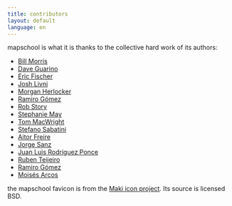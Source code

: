 ```yaml
---
title: contributors
layout: default
language: en
---
```


mapschool is what it is thanks to the collective hard work of its authors:

* [Bill Morris](https://github.com/wboykinm)
* [Dave Guarino](https://github.com/daguar)
* [Eric Fischer](http://www.flickr.com/photos/walkingsf/)
* [Josh Livni](https://github.com/jlivni)
* [Morgan Herlocker](https://github.com/morganherlocker)
* [Ramiro Gómez](http://ramiro.org/)
* [Rob Story](https://github.com/wrobstory)
* [Stephanie May](https://github.com/mizmay)
* [Tom MacWright](http://www.macwright.org/)
* [Stefano Sabatini](https://github.com/sabas)
* [Aitor Freire](https://github.com/aitorfreire)
* [Jorge Sanz](https://github.com/jsanz)
* [Juan Luis Rodríguez Ponce](https://github.com/juanluisrp)
* [Ruben Teijeiro](http://drewpull.drupalgardens.com/)
* [Ramiro Gómez](http://ramiro.org/)
* [Moisés Arcos](https://github.com/moiarcsan)

the mapschool favicon is from the [Maki icon project](https://www.mapbox.com/maki/).
Its source is licensed BSD.
